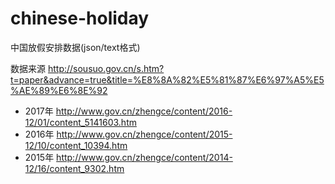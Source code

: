 # chinese-holiday
中国放假安排数据(json/text格式)

数据来源 http://sousuo.gov.cn/s.htm?t=paper&advance=true&title=%E8%8A%82%E5%81%87%E6%97%A5%E5%AE%89%E6%8E%92

* 2017年 http://www.gov.cn/zhengce/content/2016-12/01/content_5141603.htm
* 2016年 http://www.gov.cn/zhengce/content/2015-12/10/content_10394.htm
* 2015年 http://www.gov.cn/zhengce/content/2014-12/16/content_9302.htm